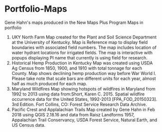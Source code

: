 # Portfolio-Maps
Gene Hahn's maps produced in the New Maps Plus Program
Maps in portfolio
1. UKY North Farm
        Map created for the Plant and Soil Science Department at the University
        of Kentucky. Map is Reference map to display field boundaries with associated field numbers. The map includes location of water hydrant locations for irrigated fields. The map is interactive with popups
        displaying PI name that currently is using field for research.
2. Historical Hemp Production in Kentucky
        Map was created using USDA Ag Census from 1850, 1900, and 1910 with total tonnage for each County. Map shows declining hemp production way before War World I. Please take note that scale bars are different units
        for each year, almost half as much produced for each map.
3. Maryland Wildfires
        Map showing hotspots of wildfires in Maryland from 1992 to 2013 using data from:Short, Karen C. 2015. Spatial wildfire occurrence data for the United States, 1992-2013 [FPA_FOD_20150323]. 3rd Edition. Fort Collins, CO: Forest Service Research Data Archive.
4. Pacific Crest and Applalachian Trails
        Map created by Gene Hahn in Feb 2018 using QGIS 2.18.16 and data from Raisz Landforms 1957, Appalachian Trail Conservancy, USDA Forest Service, Natural Earth, and US Census data.

        
